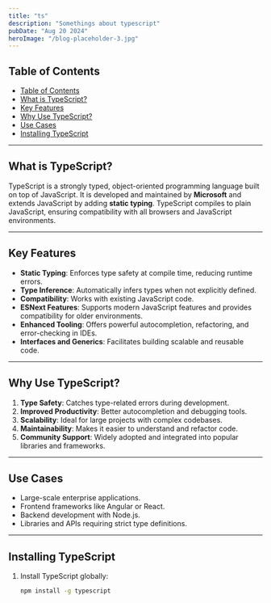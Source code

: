```yaml
---
title: "ts"
description: "Somethings about typescript"
pubDate: "Aug 20 2024"
heroImage: "/blog-placeholder-3.jpg"
---
```


## Table of Contents

- [Table of Contents](#table-of-contents)
- [What is TypeScript?](#what-is-typescript)
- [Key Features](#key-features)
- [Why Use TypeScript?](#why-use-typescript)
- [Use Cases](#use-cases)
- [Installing TypeScript](#installing-typescript)

---

## What is TypeScript?

TypeScript is a strongly typed, object-oriented programming language built on top of JavaScript. It is developed and maintained by **Microsoft** and extends JavaScript by adding **static typing**. TypeScript compiles to plain JavaScript, ensuring compatibility with all browsers and JavaScript environments.

---

## Key Features

- **Static Typing**: Enforces type safety at compile time, reducing runtime errors.
- **Type Inference**: Automatically infers types when not explicitly defined.
- **Compatibility**: Works with existing JavaScript code.
- **ESNext Features**: Supports modern JavaScript features and provides compatibility for older environments.
- **Enhanced Tooling**: Offers powerful autocompletion, refactoring, and error-checking in IDEs.
- **Interfaces and Generics**: Facilitates building scalable and reusable code.

---

## Why Use TypeScript?

1. **Type Safety**: Catches type-related errors during development.
2. **Improved Productivity**: Better autocompletion and debugging tools.
3. **Scalability**: Ideal for large projects with complex codebases.
4. **Maintainability**: Makes it easier to understand and refactor code.
5. **Community Support**: Widely adopted and integrated into popular libraries and frameworks.

---

## Use Cases

- Large-scale enterprise applications.
- Frontend frameworks like Angular or React.
- Backend development with Node.js.
- Libraries and APIs requiring strict type definitions.

---

## Installing TypeScript

1. Install TypeScript globally:
   ```bash
   npm install -g typescript
   ```
